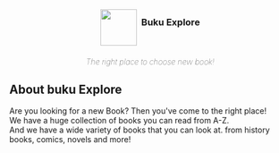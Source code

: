 <div style="display: flex; justify-content: center; margin-top: 45px">
<img src="https://github.com/NTX-KISAME/BukuExplore-Website/raw/main/public/assets/Image/icon-logo/book-stack.png" style="width: 65px; margin-right: 0.5rem">
<h3 style="font-weight: bold; margin-top: 0.80rem;">Buku Explore</h3>
</div>
<h4 style="text-align: center; font-style: italic; font-weight: lighter">The right place to choose new book!</h4>

## About buku Explore
Are you looking for a new Book? Then you've come to the right place!<br>
We have a huge collection of books you can read from A-Z.<br>
And we have a wide variety of books that you can look at. from history books, comics, novels and more!

